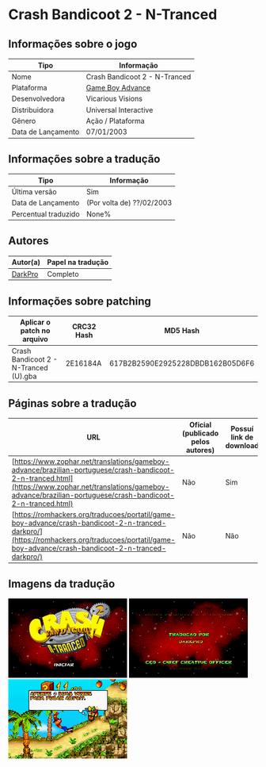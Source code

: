 # Crash Bandicoot 2 - N-Tranced

## Informações sobre o jogo

| Tipo | Informação |
| ----------- | ----------- |
| Nome | Crash Bandicoot 2 \- N\-Tranced |
| Plataforma | [Game Boy Advance](../) |
| Desenvolvedora | Vicarious Visions |
| Distribuidora | Universal Interactive |
| Gênero | Ação / Plataforma |
| Data de Lançamento | 07/01/2003 |

## Informações sobre a tradução

| Tipo | Informação |
| ----------- | ----------- |
| Última versão | Sim |
| Data de Lançamento | (Por volta de) ??/02/2003 |
| Percentual traduzido | None% |

## Autores

| Autor(a) | Papel na tradução |
| ----------- | ----------- |
| [DarkPro](../../../autores/darkpro/) | Completo |

## Informações sobre patching

| Aplicar o patch no arquivo | CRC32 Hash | MD5 Hash |
| ----------- | ----------- | ----------- |
| Crash Bandicoot 2 \- N\-Tranced \(U\)\.gba | 2E16184A | 617B2B2590E2925228DBDB162B05D6F6 |

## Páginas sobre a tradução

| URL | Oficial (publicado pelos autores) | Possuí link de download |
| ----------- | ----------- | ----------- |
| [https://www.zophar.net/translations/gameboy-advance/brazilian-portuguese/crash-bandicoot-2-n-tranced.html](https://www.zophar.net/translations/gameboy-advance/brazilian-portuguese/crash-bandicoot-2-n-tranced.html) | Não | Sim |
| [https://romhackers.org/traducoes/portatil/game-boy-advance/crash-bandicoot-2-n-tranced-darkpro/](https://romhackers.org/traducoes/portatil/game-boy-advance/crash-bandicoot-2-n-tranced-darkpro/) | Não | Não |

## Imagens da tradução

![Imagem de exemplo da tradução 1](1.png)
![Imagem de exemplo da tradução 2](2.png)
![Imagem de exemplo da tradução 3](3.png)